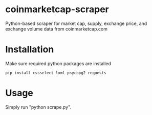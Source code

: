 coinmarketcap-scraper
===================

Python-based scraper for market cap, supply, exchange price, and exchange volume data from coinmarketcap.com

Installation
=============

Make sure required python packages are installed

```
pip install cssselect lxml psycopg2 requests
```

Usage
=====

Simply run "python scrape.py".
